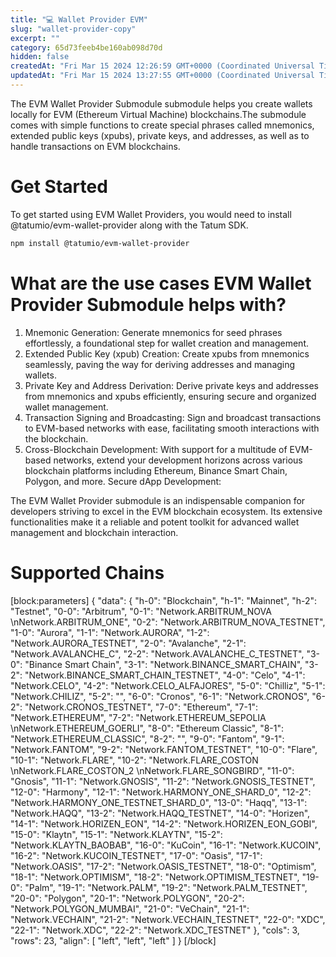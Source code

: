 ```yaml
---
title: "💻 Wallet Provider EVM"
slug: "wallet-provider-copy"
excerpt: ""
category: 65d73feeb4be160ab098d70d
hidden: false
createdAt: "Fri Mar 15 2024 12:26:59 GMT+0000 (Coordinated Universal Time)"
updatedAt: "Fri Mar 15 2024 13:27:55 GMT+0000 (Coordinated Universal Time)"
---
```

The EVM Wallet Provider Submodule submodule helps you create wallets locally for EVM (Ethereum Virtual Machine) blockchains.The submodule comes with simple functions to create special phrases called mnemonics, extended public keys (xpubs), private keys, and addresses, as well as to handle transactions on EVM blockchains.

# Get Started

To get started using EVM Wallet Providers, you would need to install @tatumio/evm-wallet-provider along with the Tatum SDK.

```bash
npm install @tatumio/evm-wallet-provider
```

# What are the use cases EVM Wallet Provider Submodule helps with?

1. Mnemonic Generation: Generate mnemonics for seed phrases effortlessly, a foundational step for wallet creation and management. 
2. Extended Public Key (xpub) Creation: Create xpubs from mnemonics seamlessly, paving the way for deriving addresses and managing wallets. 
3. Private Key and Address Derivation: Derive private keys and addresses from mnemonics and xpubs efficiently, ensuring secure and organized wallet management. 
4. Transaction Signing and Broadcasting: Sign and broadcast transactions to EVM-based networks with ease, facilitating smooth interactions with the blockchain. 
5. Cross-Blockchain Development: With support for a multitude of EVM-based networks, extend your development horizons across various blockchain platforms including Ethereum, Binance Smart Chain, Polygon, and more. Secure dApp Development:

The EVM Wallet Provider submodule is an indispensable companion for developers striving to excel in the EVM blockchain ecosystem. Its extensive functionalities make it a reliable and potent toolkit for advanced wallet management and blockchain interaction.

# Supported Chains

[block:parameters]
{
  "data": {
    "h-0": "Blockchain",
    "h-1": "Mainnet",
    "h-2": "Testnet",
    "0-0": "Arbitrum",
    "0-1": "Network.ARBITRUM_NOVA  \nNetwork.ARBITRUM_ONE",
    "0-2": "Network.ARBITRUM_NOVA_TESTNET",
    "1-0": "Aurora",
    "1-1": "Network.AURORA",
    "1-2": "Network.AURORA_TESTNET",
    "2-0": "Avalanche",
    "2-1": "Network.AVALANCHE_C",
    "2-2": "Network.AVALANCHE_C_TESTNET",
    "3-0": "Binance Smart Chain",
    "3-1": "Network.BINANCE_SMART_CHAIN",
    "3-2": "Network.BINANCE_SMART_CHAIN_TESTNET",
    "4-0": "Celo",
    "4-1": "Network.CELO",
    "4-2": "Network.CELO_ALFAJORES",
    "5-0": "Chilliz",
    "5-1": "Network.CHILIZ",
    "5-2": "",
    "6-0": "Cronos",
    "6-1": "Network.CRONOS",
    "6-2": "Network.CRONOS_TESTNET",
    "7-0": "Ethereum",
    "7-1": "Network.ETHEREUM",
    "7-2": "Network.ETHEREUM_SEPOLIA  \nNetwork.ETHEREUM_GOERLI",
    "8-0": "Ethereum Classic",
    "8-1": "Network.ETHEREUM_CLASSIC",
    "8-2": "",
    "9-0": "Fantom",
    "9-1": "Network.FANTOM",
    "9-2": "Network.FANTOM_TESTNET",
    "10-0": "Flare",
    "10-1": "Network.FLARE",
    "10-2": "Network.FLARE_COSTON  \nNetwork.FLARE_COSTON_2  \nNetwork.FLARE_SONGBIRD",
    "11-0": "Gnosis",
    "11-1": "Network.GNOSIS",
    "11-2": "Network.GNOSIS_TESTNET",
    "12-0": "Harmony",
    "12-1": "Network.HARMONY_ONE_SHARD_0",
    "12-2": "Network.HARMONY_ONE_TESTNET_SHARD_0",
    "13-0": "Haqq",
    "13-1": "Network.HAQQ",
    "13-2": "Network.HAQQ_TESTNET",
    "14-0": "Horizen",
    "14-1": "Network.HORIZEN_EON",
    "14-2": "Network.HORIZEN_EON_GOBI",
    "15-0": "Klaytn",
    "15-1": "Network.KLAYTN",
    "15-2": "Network.KLAYTN_BAOBAB",
    "16-0": "KuCoin",
    "16-1": "Network.KUCOIN",
    "16-2": "Network.KUCOIN_TESTNET",
    "17-0": "Oasis",
    "17-1": "Network.OASIS",
    "17-2": "Network.OASIS_TESTNET",
    "18-0": "Optimism",
    "18-1": "Network.OPTIMISM",
    "18-2": "Network.OPTIMISM_TESTNET",
    "19-0": "Palm",
    "19-1": "Network.PALM",
    "19-2": "Network.PALM_TESTNET",
    "20-0": "Polygon",
    "20-1": "Network.POLYGON",
    "20-2": "Network.POLYGON_MUMBAI",
    "21-0": "VeChain",
    "21-1": "Network.VECHAIN",
    "21-2": "Network.VECHAIN_TESTNET",
    "22-0": "XDC",
    "22-1": "Network.XDC",
    "22-2": "Network.XDC_TESTNET"
  },
  "cols": 3,
  "rows": 23,
  "align": [
    "left",
    "left",
    "left"
  ]
}
[/block]
